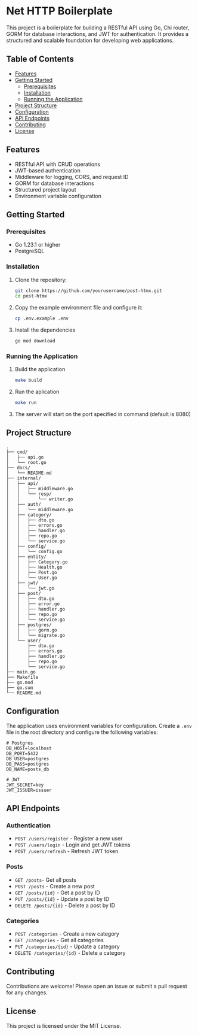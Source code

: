 # Net HTTP Boilerplate

This project is a boilerplate for building a RESTful API using Go, Chi router, GORM for database interactions, and JWT for authentication. It provides a structured and scalable foundation for developing web applications.

## Table of Contents

- [Features](#features)
- [Getting Started](#getting-started)
  - [Prerequisites](#prerequisites)
  - [Installation](#installation)
  - [Running the Application](#running-the-application)
- [Project Structure](#project-structure)
- [Configuration](#configuration)
- [API Endpoints](#api-endpoints)
- [Contributing](#contributing)
- [License](#license)

## Features

- RESTful API with CRUD operations
- JWT-based authentication
- Middleware for logging, CORS, and request ID
- GORM for database interactions
- Structured project layout
- Environment variable configuration

## Getting Started

### Prerequisites

- Go 1.23.1 or higher
- PostgreSQL

### Installation

1. Clone the repository:

   ```sh
   git clone https://github.com/yourusername/post-htmx.git
   cd post-htmx
   ```
2. Copy the example environment file and configure it:
    ```sh
    cp .env.example .env
    ```
3. Install the dependencies
    ```sh
    go mod download
    ```

### Running the Application

1. Build the application
    ```sh
    make build
    ```
2. Run the aplication 
    ```sh
    make run
    ```
3. The server will start on the port specified in command (default is 8080)

## Project Structure
```
.
├── cmd/
│   ├── api.go
│   └── root.go
├── docs/
│   └── README.md
├── internal/
│   ├── api/
│   │   ├── middleware.go
│   │   └── resp/
│   │       └── writer.go
│   ├── auth/
│   │   └── middleware.go
│   ├── category/
│   │   ├── dto.go
│   │   ├── errors.go
│   │   ├── handler.go
│   │   ├── repo.go
│   │   └── service.go
│   ├── config/
│   │   └── config.go
│   ├── entity/
│   │   ├── Category.go
│   │   ├── Health.go
│   │   ├── Post.go
│   │   └── User.go
│   ├── jwt/
│   │   └── jwt.go
│   ├── post/
│   │   ├── dto.go
│   │   ├── error.go
│   │   ├── handler.go
│   │   ├── repo.go
│   │   └── service.go
│   ├── postgres/
│   │   ├── gorm.go
│   │   └── migrate.go
│   └── user/
│       ├── dto.go
│       ├── errors.go
│       ├── handler.go
│       ├── repo.go
│       └── service.go
├── main.go
├── Makefile
├── go.mod
├── go.sum
└── README.md
```

## Configuration
The application uses environment variables for configuration. Create a `.env` file in the root directory and configure the following variables:
```.env
# Postgres
DB_HOST=localhost
DB_PORT=5432
DB_USER=postgres
DB_PASS=postgres
DB_NAME=posts_db

# JWT
JWT_SECRET=key
JWT_ISSUER=issuer
```

## API Endpoints

### Authentication

- `POST /users/register` - Register a new user
- `POST /users/login` - Login and get JWT tokens
- `POST /users/refresh` - Refresh JWT token

### Posts

- `GET /posts`- Get all posts
- `POST /posts` - Create a new post
- `GET /posts/{id}` - Get a post by ID
- `PUT /posts/{id}` - Update a post by ID
- `DELETE /posts/{id}` - Delete a post by ID

### Categories

- `POST /categories` - Create a new category
- `GET /categories` - Get all categories
- `PUT /categories/{id}` - Update a category
- `DELETE /categories/{id}` - Delete a category

## Contributing
Contributions are welcome! Please open an issue or submit a pull request for any changes.

## License
This project is licensed under the MIT License.